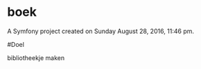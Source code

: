 boek
====

A Symfony project created on Sunday August 28, 2016, 11:46 pm.

#Doel

bibliotheekje maken